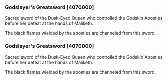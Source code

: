 ### Godslayer's Greatsword [4070000]

Sacred sword of the Dusk-Eyed Queen who controlled the Godskin Apostles before her defeat at the hands of Maliketh.

The black flames wielded by the apostles are channeled from this sword.### Godslayer's Greatsword [4070000]

Sacred sword of the Dusk-Eyed Queen who controlled the Godskin Apostles before her defeat at the hands of Maliketh.

The black flames wielded by the apostles are channeled from this sword.